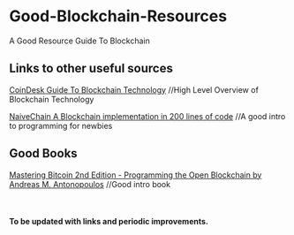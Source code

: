 # Good-Blockchain-Resources
A Good Resource Guide To Blockchain

## Links to other useful sources

[CoinDesk Guide To Blockchain Technology](https://www.coindesk.com/information/ "CoinDesk Blockchain Guide") //High Level Overview of Blockchain Technology

[NaiveChain A Blockchain implementation in 200 lines of code](https://github.com/lhartikk/naivechain "NaiveChain") //A good intro to programming for newbies

## Good Books

[Mastering Bitcoin 2nd Edition - Programming the Open Blockchain by Andreas M. Antonopoulos](https://github.com/WizardOfAus/bitcoinbook") //Good intro book

&nbsp;
&nbsp;


#### To be updated with links and periodic improvements.

